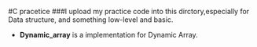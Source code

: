 #C pracetice
###I upload my practice code into this dirctory,especially for Data structure, and something low-level and basic.

* **Dynamic_array** is a implementation for Dynamic Array.
	
